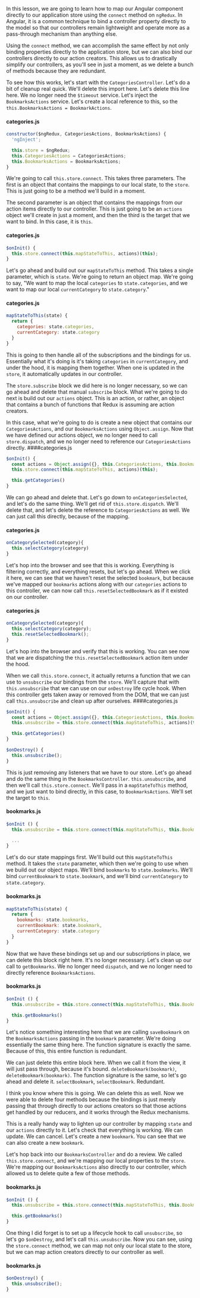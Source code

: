 In this lesson, we are going to learn how to map our Angular component directly to our application store using the `connect` method on `ngRedux`. In Angular, it is a common technique to bind a controller property directly to the model so that our controllers remain lightweight and operate more as a pass-through mechanism than anything else.

Using the `connect` method, we can accomplish the same effect by not only binding properties directly to the application store, but we can also bind our controllers directly to our action creators. This allows us to drastically simplify our controllers, as you'll see in just a moment, as we delete a bunch of methods because they are redundant.

To see how this works, let's start with the `CategoriesController`. Let's do a bit of cleanup real quick. We'll delete this import here. Let's delete this line here. We no longer need the `$timeout` service. Let's inject the `BookmarksActions` service. Let's create a local reference to this, so the `this.BookmarksActions = BookmarkActions`.
#### categories.js
``` javascript
constructor($ngRedux, CategoriesActions, BookmarksActions) {
  'ngInject';

  this.store = $ngRedux;
  this.CategoriesActions = CategoriesActions;
  this.BookmarksActions = BookmarksActions;
}
```
We're going to call `this.store.connect`. This takes three parameters. The first is an object that contains the mappings to our local state, to the `store`. This is just going to be a method we'll build in a moment.

The second parameter is an object that contains the mappings from our action items directly to our controller. This is just going to be an `actions` object we'll create in just a moment, and then the third is the target that we want to bind. In this case, it is `this`.
#### categories.js
``` javascript
$onInit() {
  this.store.connect(this.mapStateToThis, actions)(this);
}
```
Let's go ahead and build out our `mapStateToThis` method. This takes a single parameter, which is `state`. We're going to return an object map. We're going to say, "We want to map the local `categories` to `state.categories`, and we want to map our local `currentCategory` to `state.category`."
#### categories.js
``` javascript
mapStateToThis(state) {
  return {
    categories: state.categories,
    currentCategory: state.category
  }
}
```
This is going to then handle all of the subscriptions and the bindings for us. Essentially what it's doing is it's taking `categories` in `currentCategory`, and under the hood, it is mapping them together. When one is updated in the `store`, it automatically updates in our controller.

The `store.subscribe` block we did here is no longer necessary, so we can go ahead and delete that manual `subscribe` block. What we're going to do next is build out our `actions` object. This is an action, or rather, an object that contains a bunch of functions that Redux is assuming are action creators.

In this case, what we're going to do is create a new object that contains our `CategoriesActions`, and our `BookmarksActions` using `Object.assign`. Now that we have defined our actions object, we no longer need to call `store.dispatch`, and we no longer need to reference our `CategoriesActions` directly.
####categories.js
``` javascript
$onInit() {
  const actions = Object.assign({}, this.CategoriesActions, this.BookmarksActions);
  this.store.connect(this.mapStateToThis, actions)(this);

  this.getCategories()
}
```
We can go ahead and delete that. Let's go down to `onCategoriesSelected`, and let's do the same thing. We'll get rid of `this.store.dispatch`. We'll delete that, and let's delete the reference to `CategoriesActions` as well. We can just call this directly, because of the mapping.
#### categories.js
``` javascript
onCategorySelected(category){
  this.selectCategory(category)
}
```
Let's hop into the browser and see that this is working. Everything is filtering correctly, and everything resets, but let's go ahead. When we click it here, we can see that we haven't reset the selected `bookmark`, but because we've mapped our `bookmarks` actions along with our `categories` actions to this controller, we can now call `this.resetSelectedBookmark` as if it existed on our controller.
#### categories.js
``` javascript
onCategorySelected(category){
  this.selectCategory(category);
  this.resetSelectedBookmark();
}
```
Let's hop into the browser and verify that this is working. You can see now that we are dispatching the `this.resetSelectedBookmark` action item under the hood.

When we call `this.store.connect`, it actually returns a function that we can use to `unsubscribe` our bindings from the `store`. We'll capture that with `this.unsubscribe` that we can use on our `onDestroy` life cycle hook. When this controller gets taken away or removed from the DOM, that we can just call `this.unsubscribe` and clean up after ourselves.
####categories.js
``` javascript
$onInit() {
  const actions = Object.assign({}, this.CategoriesActions, this.BookmarksActions);
  this.unsubscribe = this.store.connect(this.mapStateToThis, actions)(this);

  this.getCategories()
}

$onDestroy() {
  this.unsubscribe();
}
```
This is just removing any listeners that we have to our store. Let's go ahead and do the same thing in the `BookmarksController`. `this.unsubscribe`, and then we'll call `this.store.connect`. We'll pass in a `mapStateToThis` method, and we just want to bind directly, in this case, to `BookmarksActions`. We'll set the target to `this`.
#### bookmarks.js
``` javascript
$onInit () {
  this.unsubscribe = this.store.connect(this.mapStateToThis, this.BookmarksActions)(this);

  ...
}
```
Let's do our state mappings first. We'll build out this `mapStateToThis` method. It takes the `state` parameter, which then we're going to use when we build out our object maps. We'll bind `bookmarks` to `state.bookmarks`. We'll bind `currentBookmark` to `state.bookmark`, and we'll bind `currentCategory` to `state.category`.
#### bookmarks.js
``` javascript
mapStateToThis(state) {
  return {
    bookmarks: state.bookmarks,
    currentBookmark: state.bookmark,
    currentCategory: state.category
  }
}
```
Now that we have these bindings set up and our subscriptions in place, we can delete this block right here. It's no longer necessary. Let's clean up our call to `getBookmarks`. We no longer need `dispatch`, and we no longer need to directly reference `BookmarksActions`.
#### bookmarks.js
``` javascript
$onInit () {
  this.unsubscribe = this.store.connect(this.mapStateToThis, this.BookmarksActions)(this);

  this.getBookmarks()
}
```
Let's notice something interesting here that we are calling `saveBookmark` on the `BookmarksActions` passing in the `bookmark` parameter. We're doing essentially the same thing here. The function signature is exactly the same. Because of this, this entire function is redundant.

We can just delete this entire block here. When we call it from the view, it will just pass through, because it's bound. `deleteBookmark(bookmark)`, `deleteBookmark(bookmark)`. The function signature is the same, so let's go ahead and delete it. `selectBookmark`, `selectBookmark`. Redundant.

I think you know where this is going. We can delete this as well. Now we were able to delete four methods because the bindings is just merely passing that through directly to our actions creators so that those actions get handled by our reducers, and it works through the Redux mechanisms.

This is a really handy way to lighten up our controller by mapping `state` and our `actions` directly to it. Let's check that everything is working. We can update. We can cancel. Let's create a new `bookmark`. You can see that we can also create a new `bookmark`.

Let's hop back into our `BookmarksController` and do a review. We called `this.store.connect`, and we're mapping our local properties to the `store`. We're mapping our `BookmarksActions` also directly to our controller, which allowed us to delete quite a few of those methods.
#### bookmarks.js
``` javascript
$onInit () {
  this.unsubscribe = this.store.connect(this.mapStateToThis, this.BookmarksActions)(this);

  this.getBookmarks()
}
```
One thing I did forget is to set up a lifecycle hook to call `unsubscribe`, so let's go `$onDestroy`, and let's call `this.unsubscribe`. Now you can see, using the `store.connect` method, we can map not only our local state to the store, but we can map action creators directly to our controller as well.
#### bookmarks.js
``` javascript
$onDestroy() {
  this.unsubscribe();
}
```